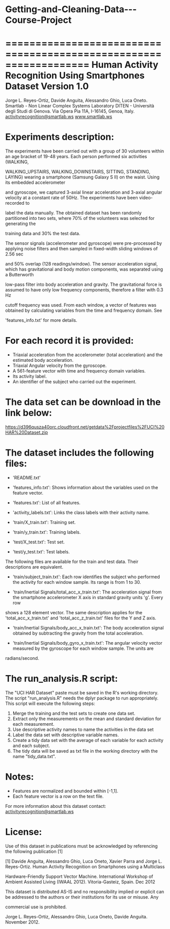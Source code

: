 # Getting-and-Cleaning-Data---Course-Project

==================================================================
Human Activity Recognition Using Smartphones Dataset
Version 1.0
==================================================================
Jorge L. Reyes-Ortiz, Davide Anguita, Alessandro Ghio, Luca Oneto.
Smartlab - Non Linear Complex Systems Laboratory
DITEN - Università degli Studi di Genova.
Via Opera Pia 11A, I-16145, Genoa, Italy.
activityrecognition@smartlab.ws
www.smartlab.ws

Experiments description:
==================================================================

The experiments have been carried out with a group of 30 volunteers within an age bracket of 19-48 years. Each person performed six activities (WALKING, 

WALKING_UPSTAIRS, WALKING_DOWNSTAIRS, SITTING, STANDING, LAYING) wearing a smartphone (Samsung Galaxy S II) on the waist. Using its embedded accelerometer 

and gyroscope, we captured 3-axial linear acceleration and 3-axial angular velocity at a constant rate of 50Hz. The experiments have been video-recorded to 

label the data manually. The obtained dataset has been randomly partitioned into two sets, where 70% of the volunteers was selected for generating the 

training data and 30% the test data. 

The sensor signals (accelerometer and gyroscope) were pre-processed by applying noise filters and then sampled in fixed-width sliding windows of 2.56 sec 

and 50% overlap (128 readings/window). The sensor acceleration signal, which has gravitational and body motion components, was separated using a Butterworth 

low-pass filter into body acceleration and gravity. The gravitational force is assumed to have only low frequency components, therefore a filter with 0.3 Hz 

cutoff frequency was used. From each window, a vector of features was obtained by calculating variables from the time and frequency domain. See 

'features_info.txt' for more details. 

For each record it is provided:
======================================

- Triaxial acceleration from the accelerometer (total acceleration) and the estimated body acceleration.
- Triaxial Angular velocity from the gyroscope. 
- A 561-feature vector with time and frequency domain variables. 
- Its activity label. 
- An identifier of the subject who carried out the experiment.


The data set can be download in the link below:
======================================
https://d396qusza40orc.cloudfront.net/getdata%2Fprojectfiles%2FUCI%20HAR%20Dataset.zip


The dataset includes the following files:
=========================================

- 'README.txt'

- 'features_info.txt': Shows information about the variables used on the feature vector.

- 'features.txt': List of all features.

- 'activity_labels.txt': Links the class labels with their activity name.

- 'train/X_train.txt': Training set.

- 'train/y_train.txt': Training labels.

- 'test/X_test.txt': Test set.

- 'test/y_test.txt': Test labels.

The following files are available for the train and test data. Their descriptions are equivalent. 

- 'train/subject_train.txt': Each row identifies the subject who performed the activity for each window sample. Its range is from 1 to 30. 

- 'train/Inertial Signals/total_acc_x_train.txt': The acceleration signal from the smartphone accelerometer X axis in standard gravity units 'g'. Every row 

shows a 128 element vector. The same description applies for the 'total_acc_x_train.txt' and 'total_acc_z_train.txt' files for the Y and Z axis. 

- 'train/Inertial Signals/body_acc_x_train.txt': The body acceleration signal obtained by subtracting the gravity from the total acceleration. 

- 'train/Inertial Signals/body_gyro_x_train.txt': The angular velocity vector measured by the gyroscope for each window sample. The units are 

radians/second. 


The run_analysis.R script:
=========================================

The "UCI HAR Dataset" paste must be saved in the R's working directory.
The script "run_analysis.R" needs the dplyr package to run appropriately.
This script will execute the following steps:
1. Merge the training and the test sets to create one data set.
2. Extract only the measurements on the mean and standard deviation for each measurement. 
3. Use descriptive activity names to name the activities in the data set
4. Label the data set with descriptive variable names. 
5. Create a tidy data set with the average of each variable for each activity and each subject.
6. The tidy data will be saved as txt file in the working directory with the name "tidy_data.txt".
 

Notes: 
======
- Features are normalized and bounded within [-1,1].
- Each feature vector is a row on the text file.

For more information about this dataset contact: activityrecognition@smartlab.ws

License:
========
Use of this dataset in publications must be acknowledged by referencing the following publication [1] 

[1] Davide Anguita, Alessandro Ghio, Luca Oneto, Xavier Parra and Jorge L. Reyes-Ortiz. Human Activity Recognition on Smartphones using a Multiclass 

Hardware-Friendly Support Vector Machine. International Workshop of Ambient Assisted Living (IWAAL 2012). Vitoria-Gasteiz, Spain. Dec 2012

This dataset is distributed AS-IS and no responsibility implied or explicit can be addressed to the authors or their institutions for its use or misuse. Any 

commercial use is prohibited.

Jorge L. Reyes-Ortiz, Alessandro Ghio, Luca Oneto, Davide Anguita. November 2012.

